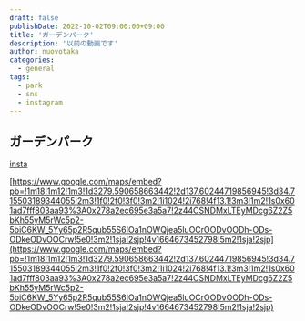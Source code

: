 ```yaml
---
draft: false
publishDate: 2022-10-02T09:00:00+09:00
title: 'ガーデンパーク'
description: '以前の動画です'
author: nuovotaka
categories:
  - general
tags:
  - park
  - sns
  - instagram
---
```


## ガーデンパーク

[insta](https://www.instagram.com/reel/CeaaO83LrEY/?utm_source=ig_web_copy_link)

[https://www.google.com/maps/embed?pb=!1m18!1m12!1m3!1d3279.590658663442!2d137.60244719856945!3d34.715503189344055!2m3!1f0!2f0!3f0!3m2!1i1024!2i768!4f13.1!3m3!1m2!1s0x601ad7fff803aa93%3A0x278a2ec695e3a5a7!2z44CSNDMxLTEyMDcg6Z2Z5bKh55yM5rWc5p2-5biC6KW_5Yy65p2R5qub55S6IOa1nOWQjea5luOCrOODvOODh-ODs-ODkeODvOOCrw!5e0!3m2!1sja!2sjp!4v1664673452798!5m2!1sja!2sjp](https://www.google.com/maps/embed?pb=!1m18!1m12!1m3!1d3279.590658663442!2d137.60244719856945!3d34.715503189344055!2m3!1f0!2f0!3f0!3m2!1i1024!2i768!4f13.1!3m3!1m2!1s0x601ad7fff803aa93%3A0x278a2ec695e3a5a7!2z44CSNDMxLTEyMDcg6Z2Z5bKh55yM5rWc5p2-5biC6KW_5Yy65p2R5qub55S6IOa1nOWQjea5luOCrOODvOODh-ODs-ODkeODvOOCrw!5e0!3m2!1sja!2sjp!4v1664673452798!5m2!1sja!2sjp)
